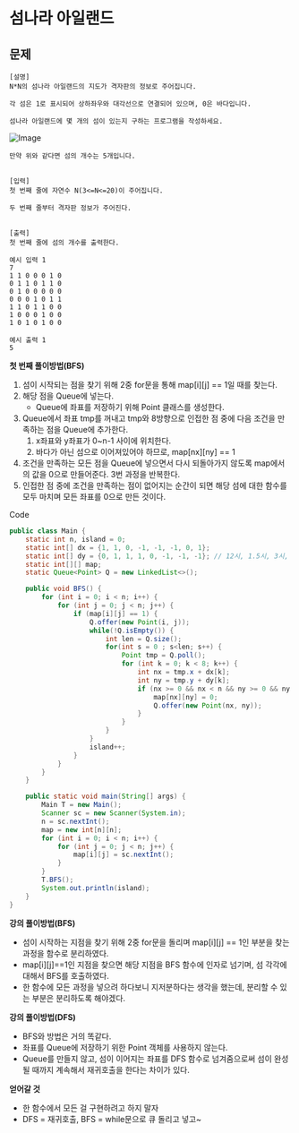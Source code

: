 # 섬나라 아일랜드

## 문제
```
[설명]
N*N의 섬나라 아일랜드의 지도가 격자판의 정보로 주어집니다.

각 섬은 1로 표시되어 상하좌우와 대각선으로 연결되어 있으며, 0은 바다입니다.

섬나라 아일랜드에 몇 개의 섬이 있는지 구하는 프로그램을 작성하세요.
```
![Image](https://cote.inflearn.com/public/upload/7c81fe29cd.jpg)
```
만약 위와 같다면 섬의 개수는 5개입니다.


[입력]
첫 번째 줄에 자연수 N(3<=N<=20)이 주어집니다.

두 번째 줄부터 격자판 정보가 주어진다.


[출력]
첫 번째 줄에 섬의 개수를 출력한다.
```
```
예시 입력 1 
7
1 1 0 0 0 1 0
0 1 1 0 1 1 0
0 1 0 0 0 0 0
0 0 0 1 0 1 1
1 1 0 1 1 0 0
1 0 0 0 1 0 0
1 0 1 0 1 0 0

예시 출력 1
5
```

**첫 번째 풀이방법(BFS)**
1. 섬이 시작되는 점을 찾기 위해 2중 for문을 통해 map[i][j] == 1일 때를 찾는다.
2. 해당 점을 Queue에 넣는다.
   - Queue에 좌표를 저장하기 위해 Point 클래스를 생성한다.
3. Queue에서 좌표 tmp를 꺼내고 tmp와 8방향으로 인접한 점 중에 다음 조건을 만족하는 점을 Queue에 추가한다.
    1. x좌표와 y좌표가 0~n-1 사이에 위치한다.
    2. 바다가 아닌 섬으로 이어져있어야 하므로, map[nx][ny] == 1
4. 조건을 만족하는 모든 점을 Queue에 넣으면서 다시 되돌아가지 않도록 map에서의 값을 0으로 만들어준다. 3번 과정을 반복한다. 
5. 인접한 점 중에 조건을 만족하는 점이 없어지는 순간이 되면 해당 섬에 대한 함수를 모두 마치며 모든 좌표를 0으로 만든 것이다.

Code
```java
public class Main {
    static int n, island = 0;
    static int[] dx = {1, 1, 0, -1, -1, -1, 0, 1};
    static int[] dy = {0, 1, 1, 1, 0, -1, -1, -1}; // 12시, 1.5시, 3시, 4.5시, 6시, 7,5시, 9시, 10.5시 방향 순서
    static int[][] map;
    static Queue<Point> Q = new LinkedList<>();

    public void BFS() {
        for (int i = 0; i < n; i++) {
            for (int j = 0; j < n; j++) {
                if (map[i][j] == 1) {
                    Q.offer(new Point(i, j));
                    while(!Q.isEmpty()) {
                        int len = Q.size();
                        for(int s = 0 ; s<len; s++) {
                            Point tmp = Q.poll();
                            for (int k = 0; k < 8; k++) {
                                int nx = tmp.x + dx[k];
                                int ny = tmp.y + dy[k];
                                if (nx >= 0 && nx < n && ny >= 0 && ny < n && map[nx][ny] == 1) {
                                    map[nx][ny] = 0;
                                    Q.offer(new Point(nx, ny));
                                }
                            }
                        }
                    }
                    island++;
                }
            }
        }
    }

    public static void main(String[] args) {
        Main T = new Main();
        Scanner sc = new Scanner(System.in);
        n = sc.nextInt();
        map = new int[n][n];
        for (int i = 0; i < n; i++) {
            for (int j = 0; j < n; j++) {
                map[i][j] = sc.nextInt();
            }
        }
        T.BFS();
        System.out.println(island);
    }
}
```

**강의 풀이방법(BFS)**
- 섬이 시작하는 지점을 찾기 위해 2중 for문을 돌리며 map[i][j] == 1인 부분을 찾는 과정을 함수로 분리하였다.
- map[i][j]==1인 지점을 찾으면 해당 지점을 BFS 함수에 인자로 넘기며, 섬 각각에 대해서 BFS를 호출하였다.
- 한 함수에 모든 과정을 넣으려 하다보니 지저분하다는 생각을 했는데, 분리할 수 있는 부분은 분리하도록 해야겠다.


**강의 풀이방법(DFS)**
- BFS와 방법은 거의 똑같다.
- 좌표를 Queue에 저장하기 위한 Point 객체를 사용하지 않는다.
- Queue를 만들지 않고, 섬이 이어지는 좌표를 DFS 함수로 넘겨줌으로써 섬이 완성될 때까지 계속해서 재귀호출을 한다는 차이가 있다.

**얻어갈 것**
- 한 함수에서 모든 걸 구현하려고 하지 말자
- DFS = 재귀호출, BFS = while문으로 큐 돌리고 넣고~